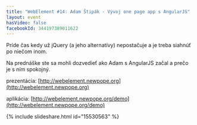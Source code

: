 ```yaml
---
title: "WebElement #14: Adam Štipák - Vývoj one page app s AngularJS"
layout: event
hasVideo: false
facebookId: 344197389011622
---
```



Príde čas kedy už jQuery (a jeho alternatívy) nepostačuje a je treba siahnúť po niečom inom.

Na prednáške ste sa mohli dozvedieť ako Adam s AngularJS začal a prečo je s ním spokojný.

prezentácia: [http://webelement.newpope.org](http://webelement.newpope.org)

aplikácia: [http://webelement.newpope.org/demo](http://webelement.newpope.org/demo)

{% include slideshare.html id="15530563" %}
